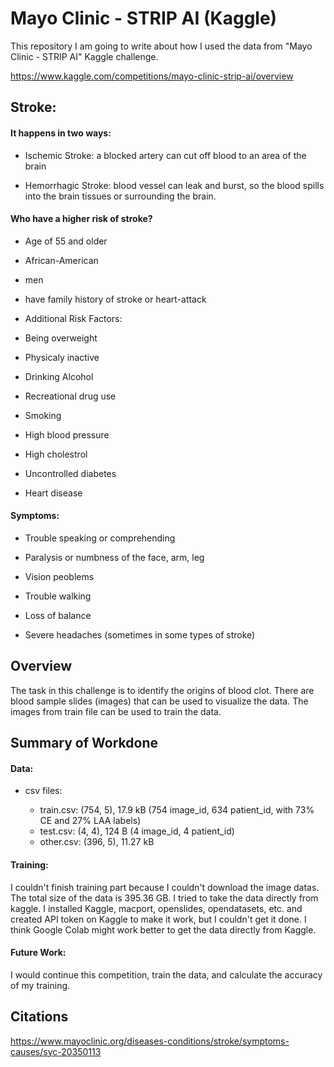 # Mayo Clinic - STRIP AI (Kaggle)

This repository I am going to write about how I used the data from "Mayo Clinic - STRIP AI" Kaggle challenge.

https://www.kaggle.com/competitions/mayo-clinic-strip-ai/overview

## Stroke:

#### It happens in two ways:

- Ischemic Stroke: a blocked artery can cut off blood to an area of the brain

- Hemorrhagic Stroke: blood vessel can leak and burst, so the blood spills into the brain tissues or surrounding the brain.

#### Who have a higher risk of stroke?

- Age of 55 and older

- African-American

- men

- have family history of stroke or heart-attack

- Additional Risk Factors:

- Being overweight

- Physicaly inactive

- Drinking Alcohol

- Recreational drug use

- Smoking

- High blood pressure

- High cholestrol

- Uncontrolled diabetes

- Heart disease

#### Symptoms:

- Trouble speaking or comprehending

- Paralysis or numbness of the face, arm, leg

- Vision peoblems

- Trouble walking

- Loss of balance

- Severe headaches (sometimes in some types of stroke)



## Overview

The task in this challenge is to identify the origins of blood clot. There are blood sample slides (images) that can be used to visualize the data. The images from train file can be used to train the data.


## Summary of Workdone

#### Data:

- csv files:

  - train.csv: (754, 5), 17.9 kB (754 image_id, 634 patient_id, with 73% CE and 27% LAA labels)
  - test.csv: (4, 4), 124 B (4 image_id, 4 patient_id)
  - other.csv: (396, 5), 11.27 kB



#### Training:

I couldn't finish training part because I couldn't download the image datas. The total size of the data is 395.36 GB.
I tried to take the data directly from kaggle. I installed Kaggle, macport, openslides, opendatasets, etc. and created API token on Kaggle to make it work, but I couldn't get it done. I think Google Colab might work better to get the data directly from Kaggle.


#### Future Work:

I would continue this competition, train the data, and calculate the accuracy of my training.

## Citations

https://www.mayoclinic.org/diseases-conditions/stroke/symptoms-causes/syc-20350113
